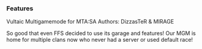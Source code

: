 ### Features

Vultaic Multigamemode for MTA:SA
Authors: DizzasTeR & MIRAGE

So good that even FFS decided to use its garage and features!
Our MGM is home for multiple clans now who never had a server or used default race!

<!-- 
<details>
  <summary>-</summary>
Q: Why we decided to publicly release this?

Ans:

MTA staff is a joke, your scripts are not safe if you use luac.mtasa.com, anyone can go up to MTA team and cry over to them and get your scripts uncompiled and leaked, or if you're someone like -ffs-Sniper with alot of money, you can just make people like Dutchman your puppet.

Our scripts were uncompiled by Dutchman although we never sold the ownerhip rights, just a copy of these scripts and therefore people were selling our scripts randomly between each other, so we decided to rather have it publicly available than people pay randos for it.
</details>
-->
